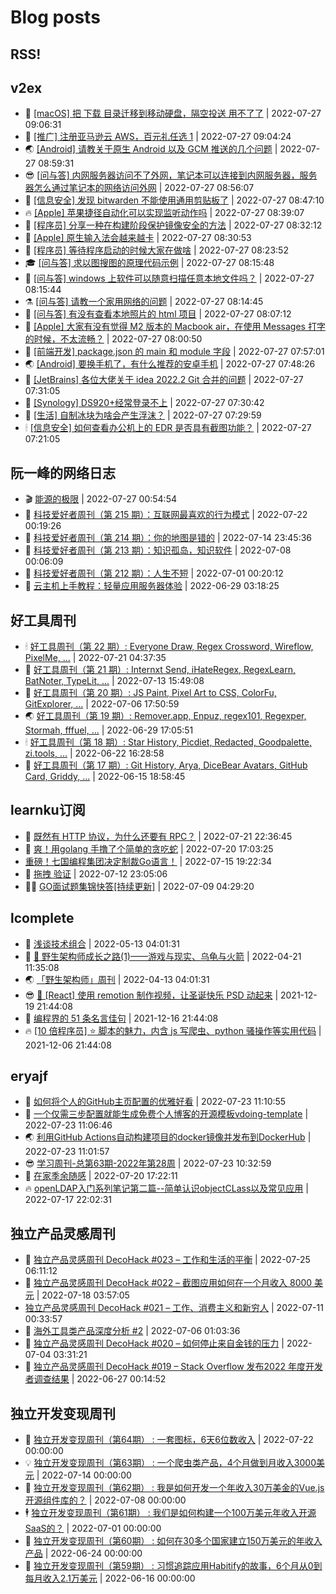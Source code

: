 # Blog posts
## RSS!



## v2ex

<!-- v2ex:START  -->
- 🫶 [[macOS] 把 下载 目录迁移到移动硬盘，隔空投送 用不了了](https://www.v2ex.com/t/869059#reply0) | 2022-07-27 09:06:31 
- 🧰 [[推广] 注册亚马逊云 AWS，百元礼任选 1](https://www.v2ex.com/t/869057#reply0) | 2022-07-27 09:04:24 
- 🌏 [[Android] 请教关于原生 Android 以及 GCM 推送的几个问题](https://www.v2ex.com/t/869056#reply0) | 2022-07-27 08:59:31 
- 😎 [[问与答] 内网服务器访问不了外网，笔记本可以连接到内网服务器，服务器怎么通过笔记本的网络访问外网](https://www.v2ex.com/t/869055#reply2) | 2022-07-27 08:56:07 
- 💂 [[信息安全] 发现 bitwarden 不能使用通用剪贴板了](https://www.v2ex.com/t/869054#reply5) | 2022-07-27 08:47:10 
- 🔥 [[Apple] 苹果捷径自动化可以实现监听动作吗](https://www.v2ex.com/t/869050#reply2) | 2022-07-27 08:39:07 
- 🦅 [[程序员] 分享一种在构建阶段保护镜像安全的方法](https://www.v2ex.com/t/869048#reply0) | 2022-07-27 08:32:12 
- 🙉 [[Apple] 原生输入法会越来越卡](https://www.v2ex.com/t/869047#reply5) | 2022-07-27 08:30:53 
- 💫 [[程序员] 等待程序启动的时候大家在做啥](https://www.v2ex.com/t/869046#reply15) | 2022-07-27 08:23:52 
- 🎓 [[问与答] 求以图搜图的原理代码示例](https://www.v2ex.com/t/869043#reply1) | 2022-07-27 08:15:48 
- 🗽 [[问与答] windows 上软件可以随意扫描任意本地文件吗？](https://www.v2ex.com/t/869042#reply12) | 2022-07-27 08:15:44 
- ⚗️ [[问与答] 请教一个家用网络的问题](https://www.v2ex.com/t/869041#reply4) | 2022-07-27 08:14:45 
- 🦍 [[问与答] 有没有查看本地照片的 html 项目](https://www.v2ex.com/t/869038#reply3) | 2022-07-27 08:07:12 
- 🤩 [[Apple] 大家有没有觉得 M2 版本的 Macbook air，在使用 Messages 打字的时候，不太流畅？](https://www.v2ex.com/t/869037#reply1) | 2022-07-27 08:00:50 
- 🙉 [[前端开发] package.json 的 main 和 module 字段](https://www.v2ex.com/t/869036#reply6) | 2022-07-27 07:57:01 
- 🌏 [[Android] 要换手机了，有什么推荐的安卓手机](https://www.v2ex.com/t/869035#reply28) | 2022-07-27 07:48:26 
- 🐘 [[JetBrains] 各位大佬关于 idea 2022.2 Git 合并的问题](https://www.v2ex.com/t/869033#reply0) | 2022-07-27 07:31:05 
- 🧰 [[Synology] DS920+经常登录不上](https://www.v2ex.com/t/869032#reply0) | 2022-07-27 07:30:42 
- 💃 [[生活] 自制冰块为啥会产生浮沫？](https://www.v2ex.com/t/869031#reply13) | 2022-07-27 07:29:59 
- 🕯 [[信息安全] 如何查看办公机上的 EDR 是否具有截图功能？](https://www.v2ex.com/t/869029#reply4) | 2022-07-27 07:21:05 <!-- v2ex:END -->

## 阮一峰的网络日志

<!-- ruanyf:START -->
- 🎬 [能源的极限](http://www.ruanyifeng.com/blog/2022/07/energy-consumption.html) | 2022-07-27 00:54:54 
- 💄 [科技爱好者周刊（第 215 期）：互联网最喜欢的行为模式](http://www.ruanyifeng.com/blog/2022/07/weekly-issue-215.html) | 2022-07-22 00:19:26 
- 🐎 [科技爱好者周刊（第 214 期）：你的地图是错的](http://www.ruanyifeng.com/blog/2022/07/weekly-issue-214.html) | 2022-07-14 23:45:36 
- 🤔 [科技爱好者周刊（第 213 期）：知识孤岛，知识软件](http://www.ruanyifeng.com/blog/2022/07/weekly-issue-213.html) | 2022-07-08 00:06:09 
- 🧠 [科技爱好者周刊（第 212 期）：人生不短](http://www.ruanyifeng.com/blog/2022/07/weekly-issue-212.html) | 2022-07-01 00:20:12 
- 🎃 [云主机上手教程：轻量应用服务器体验](http://www.ruanyifeng.com/blog/2022/06/cloud-server-getting-started-tutorial.html) | 2022-06-29 03:18:25 <!-- ruanyf:END -->

## 好工具周刊

<!-- bestxtools:START -->
- 🕯 [好工具周刊（第 22 期）: Everyone Draw, Regex Cross­word, Wireflow, PixelMe, ...](https://discuss-cn.bestxtools.com/d/60/1) | 2022-07-21 04:37:35 
- 🦩 [好工具周刊（第 21 期）: Internxt Send, iHateRegex, RegexLearn, BatNoter, TypeLit, ...](https://discuss-cn.bestxtools.com/d/58/1) | 2022-07-13 15:49:08 
- 🦄 [好工具周刊（第 20 期）: JS Paint, Pixel Art to CSS, ColorFu, GitExplorer, ...](https://discuss-cn.bestxtools.com/d/57/1) | 2022-07-06 17:50:59 
- 🌏 [好工具周刊（第 19 期）: Remover.app, Enpuz, regex101, Regexper, Stormah, fffuel, ...](https://discuss-cn.bestxtools.com/d/56/1) | 2022-06-29 17:05:51 
- 🕯 [好工具周刊（第 18 期）: Star History, Picdiet, Redacted, Goodpalette, zi.tools, ...](https://discuss-cn.bestxtools.com/d/47/1) | 2022-06-22 16:28:58 
- 📝 [好工具周刊（第 17 期）: Git History, Arya, DiceBear Avatars, GitHub Card, Griddy, ...](https://discuss-cn.bestxtools.com/d/43/1) | 2022-06-15 18:58:45 <!-- bestxtools:END -->


## learnku订阅

<!-- learnku:START -->
- 🦅 [既然有 HTTP 协议，为什么还要有 RPC？](https://learnku.com/laravel/t/69972) | 2022-07-21 22:36:45 
- 🦅 [爽！用golang 手撸了个简单的贪吃蛇](https://learnku.com/articles/69912) | 2022-07-20 17:03:25 
-  [重磅！七国编程集团决定制裁Go语言！](https://learnku.com/articles/69766) | 2022-07-15 19:22:34 
- 🌈 [拖拽 验证](https://learnku.com/articles/69652) | 2022-07-12 23:05:06 
- 🧑‍🏫 [GO面试题集锦快答[持续更新]](https://learnku.com/articles/69250) | 2022-07-09 04:29:20 <!-- learnku:END -->



## lcomplete

<!-- lcomplete:START -->
- 🫶 [浅谈技术组合](http://codelc.com/post/essay/%E6%B5%85%E8%B0%88%E6%8A%80%E6%9C%AF%E7%BB%84%E5%90%88/) | 2022-05-13 04:01:31 
- 🧰 [🐒 野生架构师成长之路&lpar;1&rpar;——游戏与现实、乌龟与火箭](http://codelc.com/post/growup/s01/) | 2022-04-21 11:35:08 
- 🌏 [「野生架构师」周刊](http://codelc.com/post/essay/%E9%87%8E%E7%94%9F%E6%9E%B6%E6%9E%84%E5%B8%88%E5%91%A8%E5%88%8A%E4%BB%8B%E7%BB%8D/) | 2022-04-13 04:01:31 
- 😎 [🎄 [React] 使用 remotion 制作视频，让圣诞快乐 PSD 动起来](http://codelc.com/post/dev/js/remotion/) | 2021-12-19 21:44:08 
- 💂 [编程界的 51 条名言佳句](http://codelc.com/post/dev/thinking/quotes/) | 2021-12-16 21:44:08 
- 🔥 [[10 倍程序员] ⭐ 脚本的魅力，内含 js 写爬虫、python 骚操作等实用代码](http://codelc.com/post/dev/10x/script/) | 2021-12-06 21:44:08 <!-- lcomplete:END -->

## eryajf

<!-- eryajf:START -->
- 🫶 [如何将个人的GitHub主页配置的优雅好看](https://wiki.eryajf.net/pages/d195b4/) | 2022-07-23 11:10:55 
- 🧰 [一个仅需三步配置就能生成免费个人博客的开源模板vdoing-template](https://wiki.eryajf.net/pages/48e307/) | 2022-07-23 11:06:46 
- 🌏 [利用GitHub Actions自动构建项目的docker镜像并发布到DockerHub](https://wiki.eryajf.net/pages/5baf0a/) | 2022-07-23 11:01:57 
- 😎 [学习周刊-总第63期-2022年第28周](https://wiki.eryajf.net/pages/d2ea2c/) | 2022-07-23 10:32:59 
- 💂 [在家季余随感](https://wiki.eryajf.net/pages/e36842/) | 2022-07-20 17:22:11 
- 🔥 [openLDAP入门系列笔记第二篇--简单认识objectCLass以及常见应用](https://wiki.eryajf.net/pages/ea10fa/) | 2022-07-17 22:02:31 <!-- eryajf:END -->



## 独立产品灵感周刊

<!-- DecoHack:START -->
- 🦣 [独立产品灵感周刊 DecoHack #023 – 工作和生活的平衡](https://www.decohack.com/Post/802) | 2022-07-25 06:11:12 
- 🤡 [独立产品灵感周刊 DecoHack #022 – 截图应用如何在一个月收入 8000 美元](https://www.decohack.com/Post/774) | 2022-07-18 03:57:05 
-  [独立产品灵感周刊 DecoHack #021 – 工作、消费主义和新穷人](https://www.decohack.com/Post/753) | 2022-07-11 00:33:57 
- 🐲 [海外工具类产品深度分析 #2](https://www.decohack.com/Post/746) | 2022-07-06 01:03:36 
- 🦅 [独立产品灵感周刊 DecoHack #020 – 如何停止来自金钱的压力](https://www.decohack.com/Post/728) | 2022-07-04 03:31:21 
- 🧰 [独立产品灵感周刊 DecoHack #019 – Stack Overflow 发布2022 年度开发者调查结果](https://www.decohack.com/Post/699) | 2022-06-27 00:14:52 <!-- DecoHack:END -->

## 独立开发变现周刊

<!-- easyindie:START -->
- 💂 [独立开发变现周刊（第64期） : 一套图标，6天6位数收入](https://www.ezindie.com/weekly/issue-64) | 2022-07-22 00:00:00 
- 💡 [独立开发变现周刊（第63期） : 一个爬虫类产品，4个月做到月收入3000美元](https://www.ezindie.com/weekly/issue-63) | 2022-07-14 00:00:00 
- 🌋 [独立开发变现周刊（第62期） : 我是如何开发一个年收入30万美金的Vue.js开源组件库的？](https://www.ezindie.com/weekly/issue-62) | 2022-07-08 00:00:00 
- 🕴 [独立开发变现周刊（第61期） : 我们是如何构建一个100万美元年收入开源SaaS的？](https://www.ezindie.com/weekly/issue-61) | 2022-07-01 00:00:00 
- 🎊 [独立开发变现周刊（第60期） : 如何在30多个国家建立150万美元的年收入产品](https://www.ezindie.com/weekly/issue-60) | 2022-06-24 00:00:00 
- 🤔 [独立开发变现周刊（第59期） : 习惯追踪应用Habitify的故事，6个月从0到每月收入2.1万美元](https://www.ezindie.com/weekly/issue-59) | 2022-06-16 00:00:00 <!-- easyindie:END -->



